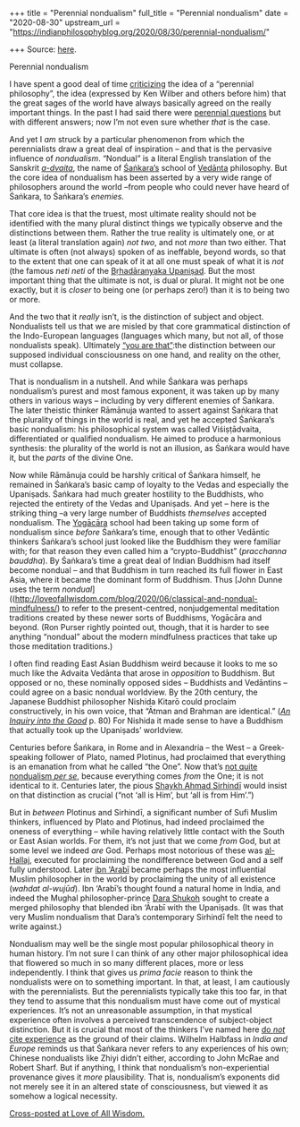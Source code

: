 +++
title = "Perennial nondualism"
full_title = "Perennial nondualism"
date = "2020-08-30"
upstream_url = "https://indianphilosophyblog.org/2020/08/30/perennial-nondualism/"

+++
Source: [here](https://indianphilosophyblog.org/2020/08/30/perennial-nondualism/).

Perennial nondualism

I have spent a good deal of time
[criticizing](https://www.academia.edu/3846106/Beyond_enacted_experiences)
the idea of a “perennial philosophy”, the idea (expressed by Ken Wilber
and others before him) that the great sages of the world have always
basically agreed on the really important things. In the past I had said
there were [perennial
questions](http://loveofallwisdom.com/blog/2010/10/perennial-questions/)
but with different answers; now I’m not even sure whether *that* is the
case.

And yet I *am* struck by a particular phenomenon from which the
perennialists draw a great deal of inspiration – and that is the
pervasive influence of *nondualism*. “Nondual” is a literal English
translation of the Sanskrit [*a-dvaita*](https://iep.utm.edu/adv-veda/),
the name of [Śaṅkara’s](https://en.wikipedia.org/wiki/Adi_Shankara)
school of [Vedānta](https://www.britannica.com/topic/Vedanta)
philosophy. But the core idea of nondualism has been asserted by a very
wide range of philosophers around the world –from people who could
never have heard of Śaṅkara, to Śaṅkara’s *enemies.*

That core idea is that the truest, most ultimate reality should not be
identified with the many plural distinct things we typically observe and
the distinctions between them. Rather the true reality is ultimately
one, or at least (a literal translation again) *not two*, and not *more*
than two either. That ultimate is often (not always) spoken of as
ineffable, beyond words, so that to the extent that one can speak of it
at all one must speak of what it is *not* (the famous *neti neti* of the
[Bṛhadāranyaka
Upaniṣad](https://en.wikipedia.org/wiki/Brihadaranyaka_Upanishad). But
the most important thing that the ultimate is not, is dual or plural. It
might not be one exactly, but it is *closer* to being one (or perhaps
zero!) than it is to being two or more.

And the two that it *really* isn’t, is the distinction of subject and
object. Nondualists tell us that we are misled by that core grammatical
distinction of the Indo-European languages (languages which many, but
not all, of those nondualists speak). Ultimately [“you are
that”](https://www.britannica.com/topic/tat-tvam-asi):the distinction
between our supposed individual consciousness on one hand, and reality
on the other, must collapse.

That is nondualism in a nutshell. And while Śaṅkara was perhaps
nondualism’s purest and most famous exponent, it was taken up by many
others in various ways – including by very different enemies of Śaṅkara.
The later theistic thinker Rāmānuja wanted to assert against Śaṅkara
that the plurality of things in the world is real, and yet he accepted
Śaṅkara’s basic nondualism: his philosophical system was called
Viśiṣṭādvaita, differentiated or qualified nondualism. He aimed to
produce a harmonious synthesis: the plurality of the world is not an
illusion, as Śaṅkara would have it, but the *parts* of the divine One.

Now while Rāmānuja could be harshly critical of Śaṅkara himself, he
remained in Śaṅkara’s basic camp of loyalty to the Vedas and especially
the Upaniṣads. Śaṅkara had much greater hostility to the Buddhists, who
rejected the entirety of the Vedas and Upaniṣads. And yet – here is the
striking thing –a very large number of Buddhists *themselves* accepted
nondualism. The [Yogācāra](https://en.wikipedia.org/wiki/Yogachara)
school had been taking up some form of nondualism since *before*
Śaṅkara’s time, enough that to other Vedāntic thinkers Śaṅkara’s school
just looked like the Buddhism they were familiar with; for that reason
they even called him a “crypto-Buddhist” (*pracchanna bauddha*). By
Śaṅkara’s time a great deal of Indian Buddhism had itself become nondual
– and that Buddhism in turn reached its full flower in East Asia, where
it became the dominant form of Buddhism. Thus [John Dunne uses the term
*nondual*]((http://loveofallwisdom.com/blog/2020/06/classical-and-nondual-mindfulness/)
to refer to the present-centred, nonjudgemental meditation traditions
created by these newer sorts of Buddhisms, Yogācāra and beyond. (Ron
Purser rightly pointed out, though, that it is harder to see anything
“nondual” about the modern mindfulness practices that take up those
meditation traditions.)

I often find reading East Asian Buddhism weird because it looks to me so
much like the Advaita Vedānta that arose in *opposition* to Buddhism.
But opposed or no, these nominally opposed sides – Buddhists and
Vedāntins –could agree on a basic nondual worldview. By the 20th
century, the Japanese Buddhist philosopher Nishida Kitarō could proclaim
constructively, in his own voice, that “Ātman and Brahman are
identical.” ([*An Inquiry into the
Good*](https://yalebooks.yale.edu/book/9780300052336/inquiry-good) p.
80) For Nishida it made sense to have a Buddhism that actually took up
the Upaniṣads’ worldview.

Centuries before Śaṅkara, in Rome and in Alexandria – the West – a
Greek-speaking follower of Plato, named Plotinus, had proclaimed that
everything is an emanation from what he called “the One”. Now that’s
[not quite nondualism *per
se*](http://www.integralworld.net/hines1.html), because everything comes
*from* the One; it is not identical to it. Centuries later, the pious
[Shaykh Ahmad
Sirhindī](http://loveofallwisdom.com/blog/2010/06/wilbers-atmanism-vs-the-saints-encounter/)
would insist on that distinction as crucial (“not ‘all is Him’, but ‘all
is from Him’.”)

But in *between* Plotinus and Sirhindī, a significant number of Sufi
Muslim thinkers, influenced by Plato and Plotinus, had indeed proclaimed
the oneness of everything – while having relatively little contact with
the South or East Asian worlds. For them, it’s not just that we come
*from* God, but at some level we indeed *are* God. Perhaps most
notorious of these was
[al-Hallaj](https://en.wikipedia.org/wiki/Al-Hallaj), executed for
proclaiming the nondifference between God and a self fully understood.
Later [ibn ‘Arabī](https://plato.stanford.edu/entries/ibn-arabi/) became
perhaps the most influential Muslim philosopher in the world by
proclaiming the unity of all existence (*wahdat al-wujūd*). Ibn ‘Arabī’s
thought found a natural home in India, and indeed the Mughal
philosopher-prince [Dara
Shukoh](https://en.wikipedia.org/wiki/Dara_Shikoh) sought to create a
merged philosophy that blended ibn ‘Ārabī with the Upaniṣads. (It was
that very Muslim nondualism that Dara’s contemporary Sirhindī felt the
need to write against.)  
  
Nondualism may well be the single most popular philosophical theory in
human history. I’m not sure I can think of any other major philosophical
idea that flowered so much in so many different places, more or less
independently. I think that gives us *prima facie* reason to think the
nondualists were on to something important. In that, at least, I am
cautiously with the perennialists. But the perennialists typically take
this too far, in that they tend to assume that this nondualism must have
come out of mystical experiences. It’s not an unreasonable assumption,
in that mystical experience often involves a perceived transcendence of
subject-object distinction. But it is crucial that most of the thinkers
I’ve named here [do *not* cite
experience](https://www.academia.edu/3846106/Beyond_enacted_experiences)
as the ground of their claims. Wilhelm Halbfass in *India and Europe*
reminds us that Śaṅkara never refers to any experiences of his own;
Chinese nondualists like Zhiyi didn’t either, according to John McRae
and Robert Sharf. But if anything, I think that nondualism’s
non-experiential provenance gives it *more* plausibility. That is,
nondualism’s exponents did not merely see it in an altered state of
consciousness, but viewed it as somehow a logical necessity.

[Cross-posted at Love of All
Wisdom.](http://loveofallwisdom.com/blog/2020/08/perennial-nondualism)
